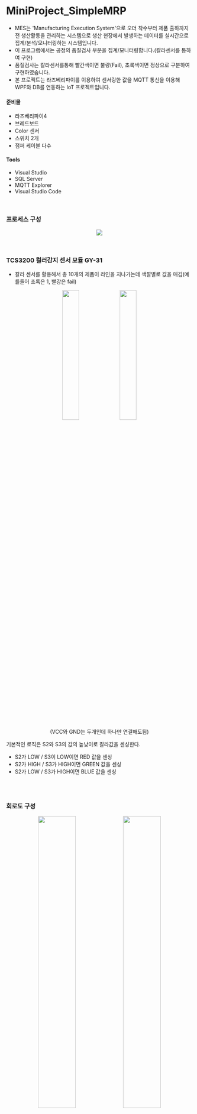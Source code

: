 # MiniProject_SimpleMRP
- MES는 'Manufacturing Execution System'으로 오더 착수부터 제품 출하까지 전 생산활동을 관리하는 시스템으로 생산 현장에서 발생하는 데이터를 실시간으로 집계/분석/모니터링하는 시스템입니다.
- 이 프로그램에서는 공정의 품질검사 부분을 집계/모니터링합니다.(칼라센서를 통하여 구현)
- 품질검사는 칼라센서를통해 빨간색이면 불량(Fail), 초록색이면 정상으로 구분하여 구현하였습니다.
- 본 프로젝트는 라즈베리파이를 이용하여 센서링한 값을 MQTT 통신을 이용해 WPF와 DB를 연동하는 IoT 프로젝트입니다.


#### 준비물
- 라즈베리파이4
- 브레드보드
- Color 센서
- 스위치 2개
- 점퍼 케이블 다수

#### Tools
- Visual Studio
- SQL Server
- MQTT Explorer
- Visual Studio Code

<br>

### 프로세스 구성 
<p align = "center" >
  <img src = "https://github.com/SeoDongWoo1216/MiniProject_SimpleMRP/blob/main/Image/MRP%ED%94%84%EB%A1%9C%EC%A0%9D%ED%8A%B8%EB%AA%A9%ED%91%9C01.png"  >
</p>

<br>

### TCS3200 컬러감지 센서 모듈 GY-31
- 칼라 센서를 활용해서 총 10개의 제품이 라인을 지나가는데 색깔별로 값을 매김(예를들어 초록은 1, 빨강은 fail)
<p align = "center" >
  <img src = "https://github.com/SeoDongWoo1216/MiniProject_SimpleMRP/blob/main/Image/Colorsenser01.jpg" width="30%" height="30%" >
  <img src = "https://github.com/SeoDongWoo1216/MiniProject_SimpleMRP/blob/main/Image/Colorsenser02.png" width="30%" height="30%" >
</p>

<p align = "center" >
(VCC와 GND는 두개인데 하나만 연결해도됨)
</p>

기본적인 로직은 S2와 S3의 값의 높낮이로 칼라값을 센싱한다.
- S2가 LOW / S3이 LOW이면 RED 값을 센싱
- S2가 HIGH / S3가 HIGH이면 GREEN 값을 센싱
- S2가 LOW / S3가 HIGH이면 BLUE 값을 센싱

<br><br>

### 회로도 구성
<p align = "center" >
  <img src = "https://github.com/SeoDongWoo1216/MiniProject_SimpleMRP/blob/main/Image/%ED%9A%8C%EB%A1%9C%EB%8F%8401.png" width="45%" height="45%" >
  <img src = "https://github.com/SeoDongWoo1216/MiniProject_SimpleMRP/blob/main/Image/%ED%9A%8C%EB%A1%9C%EB%8F%8402.png" width="45%" height="45%" >
</p>


<p align = "center" >
  <img src = "https://github.com/SeoDongWoo1216/MiniProject_SimpleMRP/blob/main/Image/%ED%9A%8C%EB%A1%9C%EB%8F%8403.jpg" width="50%" height="50%" >
</p>


1. TCS3200의 VCC 하나의 Pin에 Pi 브레드보드 (+)에 연결
2. S1을 브레드보드 (+)와 연결
3. S0를 브레드보드 (-)와 연결
4. LED를 브레드보드 (+)와 연결
5. GND를 브레드보드 (-)에 연결
6. 스위치 한쪽 단자는 브레드보드의 +, 나머지 단자는 Pi의 VCC와 연결
7. 3, 5의 연결했던 -부분에 Pi의 GND를 연결<br>
---------------------- 이때 스위치를 눌렀을때 불이 들어와야한다. ------------------------- <br>
(칼라센서 위쪽(브레드보드에 안꼽은) 부분)
8. S3을 Pi의 GPIO24에 연결
9. S2을 Pi의GPIO23에 연결
10. OUT을 Pi의 GPIO25에 연결

<br>

### 칼라센서 실행 코드
```python
# machine01.py  소스코드
## 라이브러리 추가
import time
import datetime as dt
from typing import OrderedDict
import RPi.GPIO as GPIO
import paho.mqtt.client as mqtt
import json

s2 = 23 # Raspberry pi PIN 23
s3 = 24 # Raspberry pi PIN 24
out = 25 # Raspberry pi PIN 25
NUM_CYCLES = 10

dev_id = 'MACHINE01'
broker_address = '210.119.12.87'       # 브로커 주소 : 본인 컴퓨터의 IP
pub_topic = 'factory1/machine1/data/'  # 토픽

def send_data(param, red, green, blue):  # 누를때마다 데이터를 넘겨줌
    message = ''
    if param == 'GREEN':  # 녹색이면 OK
        message = 'OK'
    elif param == 'RED':  # 빨강이면 FAIL
        message = 'FAIL'
    elif param == 'CONN':
        message = 'CONNECTED'
    else:
        message = 'ERROR'

    # 날짜를 저장하면서 strftime으로 우리가 원하는 날짜로 표현해줌(년, 월, 일, 시, 분, 초, ms)
    currtime = dt.datetime.now().strftime('%Y-%m-%d %H:%M:%S.%f')  

    #json data generate
    raw_data = OrderedDict()
    raw_data['DEV_ID'] = dev_id 
    raw_data['PRC_TIME'] = currtime  # 시간에 지남에따라 데이터가 바뀜
    raw_data['PRC_MSG'] = message    # 조건문에 의해 반복적으로 데이터 바뀜
    raw_data['PARAM'] = param 
    raw_data['RED'] = red 
    raw_data['GREEN'] = green 
    raw_data['BLUE'] = blue 

    # publish 데이터 변환
    pub_data = json.dumps(raw_data, ensure_ascii = False, indent = '\t')  # json으로 반환
    print(pub_data)

    # mqtt_publish
    client2.publish(pub_topic, pub_data)  # 퍼블리쉬 함수에는 토픽을 보냄



def read_value(a2, a3):  # 값 2개를 받아서 처리할 함수(Low, High 값을 받음)
    GPIO.output(s2, a2)
    GPIO.output(s3, a3)
    # 센서 조정시간 설정

    time.sleep(0.3)

    start = time.time()  # 현재 시간
    for impule_count in range(NUM_CYCLES):
        GPIO.wait_for_edge(out, GPIO.FALLING)

    end = (time.time() - start)
    return NUM_CYCLES / end  # 색상결과 리턴


## GPIO 설정
def setup():
    GPIO.setmode(GPIO.BCM)
    GPIO.setup(s2, GPIO.OUT)  # 신호를 보내주므로 out
    GPIO.setup(s3, GPIO.OUT)
    GPIO.setup(out, GPIO.IN, pull_up_down = GPIO.PUD_UP)  # 센서결과 받기
    
## 반복하면서 일처리
def loop():  
    result = ''

    while True:
        red = read_value(GPIO.LOW, GPIO.LOW) # s2 LOW, s3 LOW
        time.sleep(0.1)  # 0.1초 딜레이
        green = read_value(GPIO.HIGH, GPIO.HIGH) # s2 HIHG, s3 HIHG
        time.sleep(0.1)
        blue = read_value(GPIO.LOW, GPIO.HIGH)
        
        print('red = {0}, green = {1}, blue = {2}'.format(red, green, blue))
        if(red < 50): continue  # 센서가 빨간색을 잘 못알아먹어서 코드로 오류 제어
        #if(red > 2000 or green > 2000 or  blue > 2000): continue

        if (red > green) and (red > blue):
            result = 'RED'
            send_data(result, red, green, blue)
        elif(green > red) and (green > blue):
            result = 'GREEN'
            send_data(result, red, green, blue)
        else:
            result = 'ERROR'

        
        time.sleep(1)

# MQTT 초기화
client2 = mqtt.Client(dev_id)   # 그냥 client는 import를 추가하는 등의 얽혀있는게 많아서 client2로 선언
client2.connect(broker_address) # 브로커가 서버를 접속할 수 있게 해줌
print('MQTT Client connected')  # 접속이 잘 됬는지 확인용 print를 콘솔에 출력

if __name__ == '__main__':      # 우리가 아는 메인함수
    setup()
    send_data('CONN', None, None, None)   # 접속 시작 이후에 MQTT에 접속 성공 메세지 전달
    # None은 NULL과 같음

    try:
        loop()
    except KeyboardInterrupt:   # 오류발생하면 잡히는 catch문과 같음
        GPIO.cleanup()
```

<br>

- 위의 이미지처럼 회로를 구성하고, 라즈베리파이에 위의 코드를 실행해줍니다. <br>
- 이때 스위치를 누르면 칼라센서에있는 LED가 켜지면서 센서가 작동되는데, 이때 빨간색이나 초록색 물체를 갖다댄 상태로 켜주면 센서가 감지됩니다.

<p align = "center">
  <img src = "https://github.com/SeoDongWoo1216/MiniProject_SimpleMRP/blob/main/Image/%EC%84%BC%EC%84%9C%EC%9E%91%EB%8F%99.gif">
</p>

<p align = "center">
  (스위치를 눌렀을때 센서 작동)
</p>

<p align = "center">
  <img src = "https://github.com/SeoDongWoo1216/MiniProject_SimpleMRP/blob/main/Image/machine01%EC%8B%A4%ED%96%89%ED%99%94%EB%A9%B4.png">
</p>

<br>

<p align = "center">
machine01.py 실행화면 <br>
(물체의 색깔에따라 red, green, blue의 값이 확 뛰는 것을 확인할 수 있다)
</p>
<br>

### DB 물리 설계
<p align = "center" >
 <img src = "https://github.com/SeoDongWoo1216/MiniProject_SimpleMRP/blob/main/Query/DB_Diagram.PNG">
</p>


